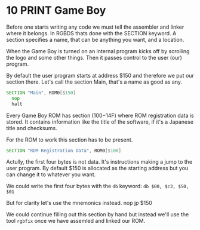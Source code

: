 # 10 PRINT Game Boy

Before one starts writing any code we must tell the assembler and linker where
it belongs. In RGBDS thats done with the SECTION keyword. A section specifies
a name, that can be anything you want, and a location.

When the Game Boy is turned on an internal program kicks off by scrolling the
logo and some other things. Then it passes control to the user (our) program.

By default the user program starts at address $150 and therefore we put our
section there. Let's call the section Main, that's a name as good as any.

```asm
SECTION "Main", ROM0[$150]
  nop
  halt
```

Every Game Boy ROM has section ($100-$14F) where ROM registration data is
stored. It contains information like the title of the software, if it's a
Japanese title and checksums.

For the ROM to work this section has to be present.
```asm
SECTION "ROM Registration Data", ROM0[$100]
```

Actully, the first four bytes is not data. It's instructions making a jump to
the user program. By default $150 is allocated as the starting address but
you can change it to whatever you want.

We could write the first four bytes with the `db` keyword:
`db $00, $c3, $50, $01`

But for clarity let's use the mnemonics instead.
  nop
  jp $150

We could continue filling out this section by hand but instead we'll use the
tool `rgbfix` once we have assemled and linked our ROM.

